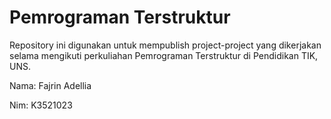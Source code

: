 # Pemrograman Terstruktur 

Repository ini digunakan untuk mempublish project-project yang dikerjakan selama mengikuti perkuliahan Pemrograman Terstruktur di Pendidikan TIK, UNS.

Nama: Fajrin Adellia

Nim: K3521023

